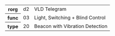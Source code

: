 <table>
    <tr>
      <th>rorg</th>
      <td>d2</td>
      <td>VLD Telegram</td>
    </tr>
    <tr>
      <th>func</th>
      <td>03</td>
      <td>Light, Switching + Blind Control</td>
    </tr>
    <tr>
      <th>type</th>
      <td>20</td>
      <td>Beacon with Vibration Detection</td>
    </tr>
  </table>